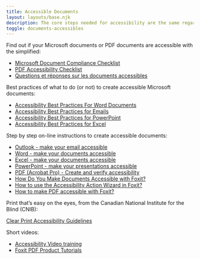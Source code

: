 ```yaml
---
title: Accessible Documents
layout: layouts/base.njk
description: The core steps needed for accessibility are the same regardless of whether your document is in HTML, Microsoft Word, Adobe PDF, or another document format. To assist you in making all your documents accessible, we have gathered various resources.
toggle: documents-accessibles
---
```


Find out if your Microsoft documents or PDF documents are accessible with the simplified:

- [Microsoft Document Compliance Checklist](./ms-doc-compliance-checklist/)
- [PDF Accessibility Checklist](./pdf-accessibility-checklist/)
- [Questions et réponses sur les documents accessibles](./accessible-documents-questions-answers)

Best practices of what to do (or not) to create accessible Microsoft documents:

- [Accessibility Best Practices For Word Documents](./best-practices-word/)
- [Accessibility Best Practices for Emails](./best-practices-outlook/)
- [Accessibility Best Practices for PowerPoint](./best-practices-powerpoint/)
- [Accessibility Best Practices for Excel](./best-practices-excel/)

Step by step on-line instructions to create accessible documents:

- [Outlook - make your email accessible](https://support.microsoft.com/en-us/office/make-your-outlook-email-accessible-to-people-with-disabilities-71ce71f4-7b15-4b7a-a2e3-cf91721bbacb?ui=en-us&rs=en-us&ad=us)
- [Word - make your documents accessible](https://support.microsoft.com/en-us/office/make-your-word-documents-accessible-to-people-with-disabilities-d9bf3683-87ac-47ea-b91a-78dcacb3c66d?ui=en-us&rs=en-us&ad=us)
- [Excel - make your documents accessible](https://support.microsoft.com/en-us/office/make-your-excel-documents-accessible-to-people-with-disabilities-6cc05fc5-1314-48b5-8eb3-683e49b3e593?ui=en-us&rs=en-us&ad=us)
- [PowerPoint - make your presentations accessible](https://support.microsoft.com/en-us/office/make-your-powerpoint-presentations-accessible-to-people-with-disabilities-6f7772b2-2f33-4bd2-8ca7-dae3b2b3ef25?ui=en-us&rs=en-us&ad=us)
- [PDF (Acrobat Pro) - Create and verify accessibility](https://helpx.adobe.com/ca/acrobat/using/create-verify-pdf-accessibility.html)
- [How Do You Make Documents Accessible with Foxit?](https://www.foxit.com/solution/accessibility/)
- [How to use the Accessibility Action Wizard in Foxit?](https://www.foxit.com/blog/use-action-wizard-to-automatically-make-pdfs-508-compliant/)
- [How to make PDF accessible with Foxit?](https://webaim.org/techniques/foxit/)

Print that’s easy on the eyes, from the Canadian National Institute for the Blind (CNIB):

[Clear Print Accessibility Guidelines](https://cnib.ca/sites/default/files/2018-07/CNIB%20Clear%20Print%20Guide.pdf)

Short videos:

- [Accessibility Video training](https://support.microsoft.com/en-us/office/accessibility-video-training-71572a1d-5656-4e01-8fce-53e35c3caaf4)
- [Foxit PDF Product Tutorials](https://www.foxitsoftware.com/support/tutorial/?from=foxit%20phantompdf_business&utm_source=client-app)
